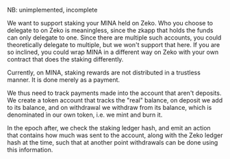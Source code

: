 NB: unimplemented, incomplete

We want to support staking your MINA held on Zeko.
Who you choose to delegate to on Zeko is meaningless,
since the zkapp that holds the funds can only delegate to one.
Since there are multiple such accounts, you could theoretically
delegate to multiple, but we won't support that here.
If you are so inclined, you could wrap MINA in a different
way on Zeko with your own contract that does the staking differently.

Currently, on MINA, staking rewards are not distributed
in a trustless manner. It is done merely as a payment.

We thus need to track payments made into the account
that aren't deposits.
We create a token account that tracks the "real" balance,
on deposit we add to its balance, and on withdrawal we withdraw
from its balance, which is denominated in our own token, i.e.
we mint and burn it.

In the epoch after, we check the staking ledger hash,
and emit an action that contains how much was sent to
the account, along with the Zeko ledger hash at the time,
such that at another point withdrawals can be done using this
information.
